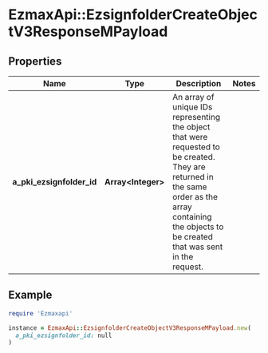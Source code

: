 # EzmaxApi::EzsignfolderCreateObjectV3ResponseMPayload

## Properties

| Name | Type | Description | Notes |
| ---- | ---- | ----------- | ----- |
| **a_pki_ezsignfolder_id** | **Array&lt;Integer&gt;** | An array of unique IDs representing the object that were requested to be created.  They are returned in the same order as the array containing the objects to be created that was sent in the request. |  |

## Example

```ruby
require 'Ezmaxapi'

instance = EzmaxApi::EzsignfolderCreateObjectV3ResponseMPayload.new(
  a_pki_ezsignfolder_id: null
)
```

